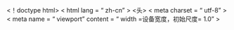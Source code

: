 <！doctype html>
< html lang = “ zh-cn” >
<头>
    < meta charset = “ utf-8” >
    < meta name = “ viewport”  content = “ width =设备宽度，初始尺度= 1.0” >
    <title>您的域名.com < / title >
    <样式>
        身体{
            font-family: Arial, sans-serif;
            line-height: 1.6;
            margin: 0;
            padding: 20px;
            background-color: #f5f5f5;
            text-align: center;
        }

            max-width: 800px;
            margin: 50px auto;
            padding: 40px;
            background: white;
            border-radius: 10px;
            box-shadow: 0 2px 10px rgba(0,0,0,0.1);
        }
    h1 {
            color: #2c3e50;
            font-size: 2.5em;
            margin-bottom: 20px;
        }
    .contact {
            margin-top: 30px;
            padding: 20px;
            background-color: #f8f9fa;
            border-radius: 5px;
        }
    a {
            color: #3498db;
            text-decoration: none;
        }
        @media (max-width: 480px) {
        .container {
                padding: 20px;
                margin: 20px;
            }
        h1 {
                font-size: 1.8em;
            }
        }
    </style>
</ head >
<身体>
    < div class = “容器” >
        <h1>您的域名.com < / h1 >
        <p>这个优质的域名正在等待新主人！如有购买意向，请立即联系我们。< / p >
        
        <div class =“联系”>
            <H3> </h3>
            <p>📧：<a href =“ mailto：your@email.com”> your@email.com </a> </p>
            <p>📱：+86 138-1234-5678 </p>
            <！ - 可以添加更多联系方式->
        </div>

        <p style =“保证金 -  top：30px;颜色：＃666; font-size：0.9em;”>
            最后更新：2023年10月
        </p>
    </div>
</ body >
</ html >
